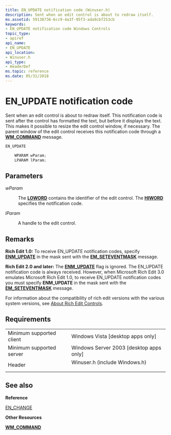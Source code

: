 ```yaml
---
title: EN_UPDATE notification code (Winuser.h)
description: Sent when an edit control is about to redraw itself.
ms.assetid: 59138736-6cc9-4a3f-95f3-ada9cbf253cb
keywords:
- EN_UPDATE notification code Windows Controls
topic_type:
- apiref
api_name:
- EN_UPDATE
api_location:
- Winuser.h
api_type:
- HeaderDef
ms.topic: reference
ms.date: 05/31/2018
---
```


# EN\_UPDATE notification code

Sent when an edit control is about to redraw itself. This notification code is sent after the control has formatted the text, but before it displays the text. This makes it possible to resize the edit control window, if necessary. The parent window of the edit control receives this notification code through a [**WM\_COMMAND**](/windows/desktop/menurc/wm-command) message.


```C++
EN_UPDATE

    WPARAM wParam;
    LPARAM lParam;
```



## Parameters

<dl> <dt>

*wParam* 
</dt> <dd>

The [**LOWORD**](/previous-versions/windows/desktop/legacy/ms632659(v=vs.85)) contains the identifier of the edit control. The [**HIWORD**](/previous-versions/windows/desktop/legacy/ms632657(v=vs.85)) specifies the notification code.

</dd> <dt>

*lParam* 
</dt> <dd>

A handle to the edit control.

</dd> </dl>

## Remarks

**Rich Edit 1.0:** To receive EN\_UPDATE notification codes, specify [**ENM\_UPDATE**](rich-edit-control-event-mask-flags.md) in the mask sent with the [**EM\_SETEVENTMASK**](em-seteventmask.md) message.

**Rich Edit 2.0 and later:** The [**ENM\_UPDATE**](rich-edit-control-event-mask-flags.md) flag is ignored. The EN\_UPDATE notification code is always received. However, when Microsoft Rich Edit 3.0 emulates Microsoft Rich Edit 1.0, to receive EN\_UPDATE notification codes you must specify **ENM\_UPDATE** in the mask sent with the [**EM\_SETEVENTMASK**](em-seteventmask.md) message.

For information about the compatibility of rich edit versions with the various system versions, see [About Rich Edit Controls](about-rich-edit-controls.md).

## Requirements



|                                     |                                                                                                          |
|-------------------------------------|----------------------------------------------------------------------------------------------------------|
| Minimum supported client<br/> | Windows Vista \[desktop apps only\]<br/>                                                           |
| Minimum supported server<br/> | Windows Server 2003 \[desktop apps only\]<br/>                                                     |
| Header<br/>                   | <dl> <dt>Winuser.h (include Windows.h)</dt> </dl> |



## See also

<dl> <dt>

**Reference**
</dt> <dt>

[EN\_CHANGE](en-change.md)
</dt> <dt>

**Other Resources**
</dt> <dt>

[**WM\_COMMAND**](/windows/desktop/menurc/wm-command)
</dt> </dl>

 

